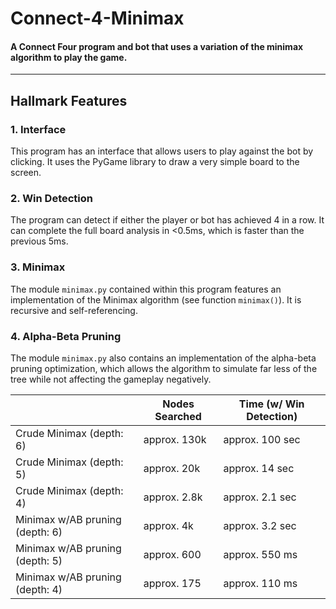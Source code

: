 # Connect-4-Minimax
#### A Connect Four program and bot that uses a variation of the minimax algorithm to play the game.
---

## Hallmark Features
### 1. Interface
This program has an interface that allows users to play against the bot by clicking. It uses the PyGame library to draw a very simple board to the screen.

### 2. Win Detection
The program can detect if either the player or bot has achieved 4 in a row. It can complete the full board analysis in <0.5ms, which is faster than the previous 5ms.

### 3. Minimax
The module `minimax.py` contained within this program features an implementation of the Minimax algorithm (see function `minimax()`). It is recursive and self-referencing.

### 4. Alpha-Beta Pruning
The module `minimax.py` also contains an implementation of the alpha-beta pruning optimization, which allows the algorithm to simulate far less of the tree while not affecting the gameplay negatively. 

|                                  |Nodes Searched|Time (w/ Win Detection)|
|---                               |---           |---                    |
|Crude Minimax (depth: 6)          |approx. 130k  |approx. 100 sec        |
|Crude Minimax (depth: 5)          |approx. 20k   |approx. 14 sec         |
|Crude Minimax (depth: 4)          |approx. 2.8k  |approx. 2.1 sec        |
|Minimax w/AB pruning (depth: 6)   |approx. 4k    |approx. 3.2 sec        |
|Minimax w/AB pruning (depth: 5)   |approx. 600   |approx. 550 ms         |
|Minimax w/AB pruning (depth: 4)   |approx. 175   |approx. 110 ms         |
